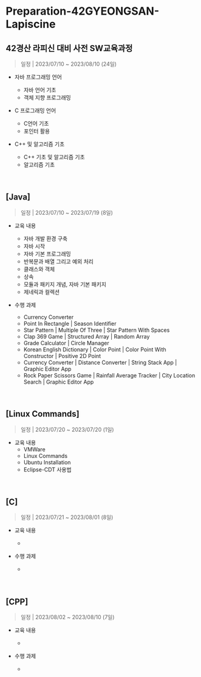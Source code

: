 # Preparation-42GYEONGSAN-Lapiscine
## 42경산 라피신 대비 사전 SW교육과정
> 일정 | 2023/07/10 ~ 2023/08/10 (24일)
- 자바 프로그래밍 언어
  - 자바 언어 기초
  - 객체 지향 프로그래밍

- C 프로그래밍 언어
  - C언어 기초
  - 포인터 활용

- C++ 및 알고리즘 기초
  - C++ 기초 및 알고리즘 기초
  - 알고리즘 기초

　

## [Java]
> 일정 | 2023/07/10 ~ 2023/07/19 (8일)
- 교육 내용
  - 자바 개발 환경 구축
  - 자바 시작
  - 자바 기본 프로그래밍
  - 반복문과 배열 그리고 예외 처리
  - 클래스와 객체
  - 상속
  - 모듈과 패키지 개념, 자바 기본 패키지
  - 제네릭과 컬렉션

- 수행 과제
  - Currency Converter
  - Point In Rectangle | Season Identifier
  - Star Pattern | Multiple Of Three | Star Pattern With Spaces
  - Clap 369 Game | Structured Array | Random Array
  - Grade Calculator | Circle Manager
  - Korean English Dictionary | Color Point | Color Point With Constructor | Positive 2D Point
  - Currency Converter | Distance Converter | String Stack App | Graphic Editor App
  - Rock Paper Scissors Game | Rainfall Average Tracker | City Location Search | Graphic Editor App

　

## [Linux Commands]
> 일정 | 2023/07/20 ~ 2023/07/20 (1일)
- 교육 내용
  - VMWare
  - Linux Commands
  - Ubuntu Installation
  - Eclipse-CDT 사용법

　

## [C]
> 일정 | 2023/07/21 ~ 2023/08/01 (8일)
- 교육 내용
  - 　

- 수행 과제
  - 　

　

## [CPP]
> 일정 | 2023/08/02 ~ 2023/08/10 (7일)
- 교육 내용
  - 　

- 수행 과제
  - 　
